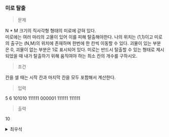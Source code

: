 ### 미로 탈출
> 문제

N * M 크기의 직사각형 형태의 미로에 갇혀 있다.\
미로에는 여러 마리의 고물이 있어 이를 피해 탈출해야한다. 나의 위치는 (1,1)이고 미로의 출구는 (N,M)의 위치에 존재하며 한번에 한 칸씩 이동할 수 있다. 괴물이 있는 부분은 0, 괴물이 없는 부분은 1로 표시되어 있다. 미로는 반드시 탈출할 수 있는 형태로 제시되었을 때 내가 탈출하기 위해 움직여야 하는 최소 칸의 개수를 구하시오.

> 조건

칸을 셀 때는 시작 칸과 마지막 칸을 모두 포함해서 계산한다.

> 입력

5 6
101010
111111
000001
111111
111111

> 출력

10

<details>
<summary>최우석</summary>
<div markdown=“1”>

```python
# 첫 번째 풀이
import sys

def bfs(maze,r,c):
  maze[r][c] = 0
  for move in moves:
    r += move[0]
    c += move[1]
    if r == M-1 and c == N-1:
      return 1
    elif 0 <= r < N and 0 <= c < M:
      if maze[r][c]:
        return 1+bfs(maze,r,c)
  return 0

N,M = map(int,sys.stdin.readline().rstrip().split())
maze = []
for _ in range(N):
  maze.append(list(sys.stdin.readline().rstrip()))
moves = [
  (1,0),
  (-1,0),
  (0,1),
  (0,-1)
]
print(1 + bfs(maze,0,0))
```
```python
# 두 번째 풀이
import sys
from collections import deque

def bfs(maze,r,c):
  dq = deque()
  dq.append((r,c))
  # 큐가 없을 때까지 반복
  while dq:
    r,c = dq.popleft()
    # 4방향 검사
    for move in moves:
      nr = r + move[0]
      nc = c + move[1]
      # 미로 바깥으로 나갔을 때
      if 0>nr or N <= nr or 0>nc or M <= nc:
        continue
      # 벽(0)을 만났을 때
      if maze[nr][nc] == 0:
        continue
      # 1 일때 지나온 경로의 값을 저장하고 큐에 추가
      if maze[nr][nc] == 1:
        maze[nr][nc] = maze[r][c] + 1  
        dq.append((nr,nc))
  return maze[N-1][M-1]

N,M = map(int,sys.stdin.readline().rstrip().split())
maze = []
for _ in range(N):
  maze.append(list(map(int,sys.stdin.readline().rstrip())))
moves = [
  (1,0),
  (-1,0),
  (0,1),
  (0,-1)
]
print(bfs(maze,0,0))
```

</div>
</details>
